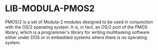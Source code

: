 LIB-MODULA-PMOS2
================

PMOS/2 is a set of Modula-2 modules designed to be used in conjunction with the OS/2 operating system.  It is, in fact, an OS/2 port of the PMOS library, which is a programmer's library for writing multitasking software either under DOS or in embedded systems where there is no operating system. 
